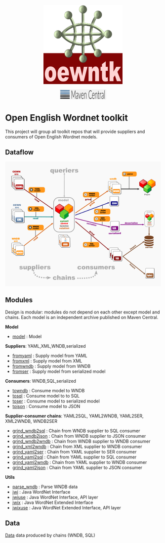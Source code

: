 <p align="center">
<img width="256" src="images/oewntk.png" alt="OEWNTK">
</p>
<p align="center">
<img width="150" src="images/mavencentral.png" alt="Maven Central">
</p>

# Open English Wordnet toolkit

This project will group all toolkit repos that will provide suppliers and consumers of Open English Wordnet models.

## Dataflow

![Dataflow](images/dataflow.png  "Dataflow")

## Modules

Design is modular: modules do not depend on each other except model and chains. Each model is an independent archive
published on Maven Central.

**Model**

- [model](http://github.com/oewntk/model) : Model

**Suppliers**: YAML,XML,WNDB,serialized

- [fromyaml](http://github.com/oewntk/fromyaml) : Supply model from YAML
- [fromxml](http://github.com/oewntk/fromxml) : Supply model from XML
- [fromwndb](http://github.com/oewntk/fromwndb) : Supply model from WNDB
- [fromser](http://github.com/oewntk/fromser) : Supply model from serialized model

**Consumers**: WNDB,SQL,serialized

- [towndb](http://github.com/oewntk/towndb)  : Consume model to WNDB
- [tosql](http://github.com/oewntk/tosql) : Consume model to to SQL
- [toser](http://github.com/oewntk/toser) : Consume model to serialized model
- [tojson](http://github.com/oewntk/tojson) : Consume model to JSON

**Supplier-consumer chains**: YAML2SQL, YAML2WNDB, YAML2SER, XML2WNDB, WNDB2SER

- [grind_wndb2sql](http://github.com/oewntk/grind_wndb2sql) : Chain from WNDB supplier to SQL consumer
- [grind_wndb2json](http://github.com/oewntk/grind_wndb2json)  : Chain from WNDB supplier to JSON consumer
- [grind_wndb2wndb](http://github.com/oewntk/grind_wndb2wndb)  : Chain from WNDB supplier to WNDB consumer
- [grind_xml2wndb](http://github.com/oewntk/grind_xml2wndb)  : Chain from XML supplier to WNDB consumer
- [grind_yaml2ser](http://github.com/oewntk/grind_yaml2ser)  : Chain from YAML supplier to SER consumer
- [grind_yaml2sql](http://github.com/oewntk/grind_yaml2sql)  : Chain from YAML supplier to SQL consumer
- [grind_yaml2wndb](http://github.com/oewntk/grind_yaml2wndb)  : Chain from YAML supplier to WNDB consumer
- [grind_yaml2json](http://github.com/oewntk/grind_yaml2json)  : Chain from YAML supplier to JSON consumer

**Utils**

- [parse_wndb](http://github.com/oewntk/parse_wndb) : Parse WNDB data
- [jwi](http://github.com/oewntk/jwi) : Java WordNet Interface
- [jwiuse](http://github.com/oewntk/jwiuse) : Java WordNet Interface, API layer
- [jwix](http://github.com/oewntk/jwix) : Java WordNet Extended Interface
- [jwixuse](http://github.com/oewntk/jwixuse) : Java WordNet Extended Interface, API layer

## Data

[Data](http://github.com/oewntk/) data produced by chains (WNDB, SQL)
